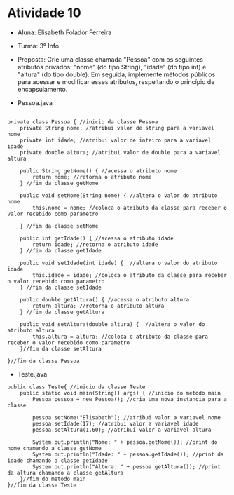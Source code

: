 # Atividade 10
* Aluna: Elisabeth Folador Ferreira
* Turma: 3° Info 
* Proposta:  Crie uma classe chamada "Pessoa" com os seguintes atributos privados: 
"nome" (do tipo String), "idade" (do tipo int) e "altura" (do tipo double). 
Em seguida, implemente métodos públicos para acessar e modificar esses atributos,
respeitando o princípio de encapsulamento.

* Pessoa.java
```

private class Pessoa { //inicio da classe Pessoa
    private String nome; //atribui valor de string para a variavel nome
    private int idade; //atribui valor de inteiro para a variavel idade
    private double altura; //atribui valor de double para a variavel altura
    
    public String getNome() { //acessa o atributo nome
        return nome; //retorna o atributo nome
    } //fim da classe getNome
    
    public void setNome(String nome) { //altera o valor do atributo nome
        this.nome = nome; //coloca o atributo da classe para receber o valor recebido como parametro

    } //fim da classe setNome
    
    public int getIdade() { //acessa o atributo idade
        return idade; //retorna o atributo idade
    } //fim da classe getIdade
    
    public void setIdade(int idade) {  //altera o valor do atributo idade
        this.idade = idade; //coloca o atributo da classe para receber o valor recebido como parametro
    } //fim da classe setIdade
    
    public double getAltura() { //acessa o atributo altura
        return altura; //retorna o atributo altura
    } //fim da classe getAltura
    
    public void setAltura(double altura) {  //altera o valor do atributo altura
        this.altura = altura; //coloca o atributo da classe para receber o valor recebido como parametro
    }//fim da classe setAltura

}//fim da classe Pessoa
```

* Teste.java
```
public class Teste{ //inicio da classe Teste
    public static void main(String[] args) { //inicio do método main
        Pessoa pessoa = new Pessoa(); //cria uma nova instancia para a classe
        
        pessoa.setNome("Elisabeth"); //atribui valor a variavel nome
        pessoa.setIdade(17); //atribui valor a variavel idade
        pessoa.setAltura(1.60); //atribui valor a variavel altura
        
        System.out.println("Nome: " + pessoa.getNome()); //print do nome chamando a classe getNome
        System.out.println("Idade: " + pessoa.getIdade()); //print da idade chamando a classe getIdade
        System.out.println("Altura: " + pessoa.getAltura()); //print da altura chamando a classe getAltura
    }//fim do metodo main
}//fim da classe Teste
